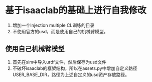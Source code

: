# 基于isaaclab的基础上进行自我修改

1. 增加一个Injection multiple CL训练的目录
2. 不使用官方的usd，而是使用自己的机械臂模型。

## 使用自己机械臂模型
1. 首先在sim中导入urdf文件，然后保存为usd文件
2. 不破坏isaaclab的框架结构，所以在assets.py中增加自定义路径USER_BASE_DIR，路径为上述自定义的usd资产存放路径。
